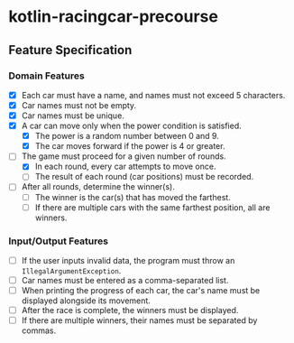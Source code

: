 # kotlin-racingcar-precourse

## Feature Specification

### Domain Features

* [x] Each car must have a name, and names must not exceed 5 characters.
* [x] Car names must not be empty.
* [x] Car names must be unique.
* [x] A car can move only when the power condition is satisfied.
    * [x] The power is a random number between 0 and 9.
    * [x] The car moves forward if the power is 4 or greater.
* [ ] The game must proceed for a given number of rounds.
    * [x] In each round, every car attempts to move once.
    * [ ] The result of each round (car positions) must be recorded.
* [ ] After all rounds, determine the winner(s).
    * [ ] The winner is the car(s) that has moved the farthest.
    * [ ] If there are multiple cars with the same farthest position, all are winners.

### Input/Output Features

* [ ] If the user inputs invalid data, the program must throw an `IllegalArgumentException`.
* [ ] Car names must be entered as a comma-separated list.
* [ ] When printing the progress of each car, the car's name must be displayed alongside its movement.
* [ ] After the race is complete, the winners must be displayed.
* [ ] If there are multiple winners, their names must be separated by commas.
